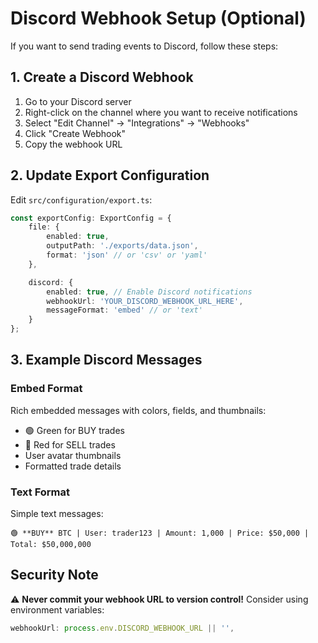 # Discord Webhook Setup (Optional)

If you want to send trading events to Discord, follow these steps:

## 1. Create a Discord Webhook

1. Go to your Discord server
2. Right-click on the channel where you want to receive notifications
3. Select "Edit Channel" → "Integrations" → "Webhooks"
4. Click "Create Webhook"
5. Copy the webhook URL

## 2. Update Export Configuration

Edit `src/configuration/export.ts`:

```typescript
const exportConfig: ExportConfig = {
    file: {
        enabled: true,
        outputPath: './exports/data.json',
        format: 'json' // or 'csv' or 'yaml'
    },

    discord: {
        enabled: true, // Enable Discord notifications
        webhookUrl: 'YOUR_DISCORD_WEBHOOK_URL_HERE',
        messageFormat: 'embed' // or 'text'
    }
};
```

## 3. Example Discord Messages

### Embed Format
Rich embedded messages with colors, fields, and thumbnails:
- 🟢 Green for BUY trades
- 🔴 Red for SELL trades
- User avatar thumbnails
- Formatted trade details

### Text Format
Simple text messages:
```
🟢 **BUY** BTC | User: trader123 | Amount: 1,000 | Price: $50,000 | Total: $50,000,000
```

## Security Note
⚠️ **Never commit your webhook URL to version control!** 
Consider using environment variables:

```typescript
webhookUrl: process.env.DISCORD_WEBHOOK_URL || '',
```
